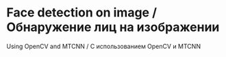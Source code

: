 # Face detection on image / Обнаружение лиц на изображении

Using OpenCV and MTCNN / С использованием OpenCV и MTCNN
